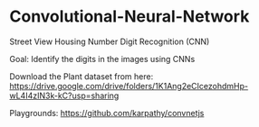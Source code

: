 # Convolutional-Neural-Network
Street View Housing Number Digit Recognition (CNN)

Goal: Identify the digits in the images using CNNs

Download the Plant dataset from here:
https://drive.google.com/drive/folders/1K1Ang2eCIcezohdmHp-wL4I4zIN3k-kC?usp=sharing

Playgrounds:
https://github.com/karpathy/convnetjs
